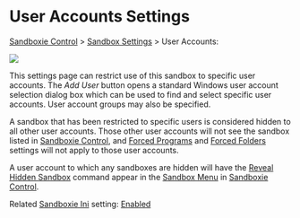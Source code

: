 # User Accounts Settings

[Sandboxie Control](SP_SBControl.md) > [Sandbox Settings](SandboxSettings.md) > User Accounts:

![](../Media/UserAccountsSettings.png)

This settings page can restrict use of this sandbox to specific user accounts. The _Add User_ button opens a standard Windows user account selection dialog box which can be used to find and select specific user accounts. User account groups may also be specified.

A sandbox that has been restricted to specific users is considered hidden to all other user accounts. Those other user accounts will not see the sandbox listed in [Sandboxie Control](SP_SBControl.md), and [Forced Programs](ProgramStartSettings.md#forced-programs) and [Forced Folders](ProgramStartSettings.md#forced-folders) settings will not apply to those user accounts.

A user account to which any sandboxes are hidden will have the [Reveal Hidden Sandbox](SBControl_SandboxMenu.md#reveal-hidden-sandbox) command appear in the [Sandbox Menu](SBControl_SandboxMenu.md) in [Sandboxie Control](SP_SBControl.md).

Related [Sandboxie Ini](SandboxieIni.md) setting: [Enabled](Enabled.md)
